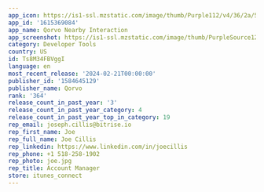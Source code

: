 ```yaml
---
app_icon: https://is1-ssl.mzstatic.com/image/thumb/Purple112/v4/36/2a/5f/362a5f06-9783-8cdb-eb7b-1b1248cb4d8d/AppIcon-1x_U007emarketing-0-1-0-85-220-0.png/1024x1024bb.png
app_id: '1615369084'
app_name: Qorvo Nearby Interaction
app_screenshot: https://is1-ssl.mzstatic.com/image/thumb/PurpleSource123/v4/ab/30/9c/ab309c97-3900-adad-7ea7-37e86d36461e/bb77101d-52da-4f1f-92a7-bc2e4b9e26b2_022C79D8-B5F9-4E55-B339-DCF2014812EE_1_201_a.jpeg/1242x2688bb.png
category: Developer Tools
country: US
id: Ts8M34FBVggI
language: en
most_recent_release: '2024-02-21T00:00:00'
publisher_id: '1584645129'
publisher_name: Qorvo
rank: '364'
release_count_in_past_year: '3'
release_count_in_past_year_category: 4
release_count_in_past_year_top_in_category: 19
rep_email: joseph.cillis@bitrise.io
rep_first_name: Joe
rep_full_name: Joe Cillis
rep_linkedin: https://www.linkedin.com/in/joecillis
rep_phone: +1 518-258-1902
rep_photo: joe.jpg
rep_title: Account Manager
store: itunes_connect
---
```

